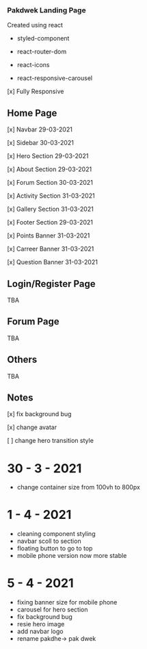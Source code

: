 ### Pakdwek Landing Page
Created using react 

-  styled-component

-  react-router-dom

-  react-icons

-  react-responsive-carousel

[x] Fully Responsive

## Home Page
[x] Navbar 29-03-2021

[x] Sidebar 30-03-2021

[x] Hero Section 29-03-2021

[x] About Section 29-03-2021

[x] Forum Section 30-03-2021

[x] Activity Section 31-03-2021

[x] Gallery Section  31-03-2021

[x] Footer Section 29-03-2021

[x] Points Banner  31-03-2021

[x] Carreer Banner  31-03-2021

[x] Question Banner  31-03-2021

## Login/Register Page
TBA
## Forum Page
TBA
## Others
TBA

## Notes
[x] fix background bug

[x] change avatar

[ ] change hero transition style 

# 30 - 3 - 2021 
- change container size from 100vh to 800px

# 1 - 4 - 2021
- cleaning component styling
- navbar scoll to section
- floating button to go to top
- mobile phone version now more stable

# 5 - 4 - 2021
- fixing banner size for mobile phone
- carousel for hero section
- fix background bug
- resie hero image
- add navbar logo
- rename pakdhe-> pak dwek